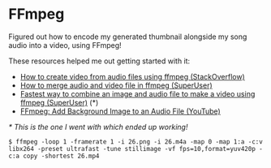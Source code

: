 # FFmpeg

Figured out how to encode my generated thumbnail alongside my song audio into a video, using FFmpeg! 

These resources helped me out getting started with it:

- [How to create video from audio files using ffmpeg (StackOverflow)](https://stackoverflow.com/questions/62756006/how-to-create-video-from-audio-files-using-ffmpeg)
- [How to merge audio and video file in ffmpeg (SuperUser)](https://superuser.com/questions/277642/how-to-merge-audio-and-video-file-in-ffmpeg)
- [Fastest way to combine an image and audio file to make a video using ffmpeg (SuperUser)](https://superuser.com/questions/1584488/fastest-way-to-combine-an-image-and-audio-file-to-make-a-video-using-ffmpeg) (\*)
- [FFmpeg: Add Background Image to an Audio File (YouTube)](https://www.youtube.com/watch?v=dqYAKuljC38)

*\* This is the one I went with which ended up working!*

```shell
$ ffmpeg -loop 1 -framerate 1 -i 26.png -i 26.m4a -map 0 -map 1:a -c:v libx264 -preset ultrafast -tune stillimage -vf fps=10,format=yuv420p -c:a copy -shortest 26.mp4
```

